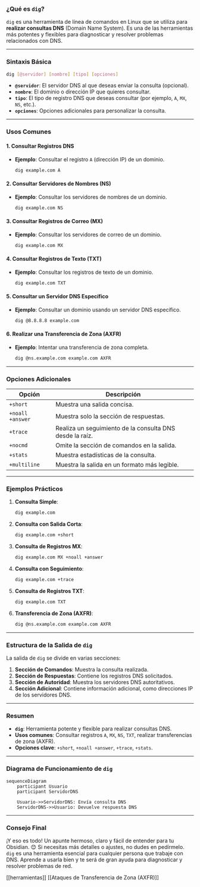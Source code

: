 ### **¿Qué es `dig`?**

`dig` es una herramienta de línea de comandos en Linux que se utiliza para **realizar consultas DNS** (Domain Name System). Es una de las herramientas más potentes y flexibles para diagnosticar y resolver problemas relacionados con DNS.

---

### **Sintaxis Básica**

```bash
dig [@servidor] [nombre] [tipo] [opciones]
```

- **`@servidor`**: El servidor DNS al que deseas enviar la consulta (opcional).
- **`nombre`**: El dominio o dirección IP que quieres consultar.
- **`tipo`**: El tipo de registro DNS que deseas consultar (por ejemplo, `A`, `MX`, `NS`, etc.).
- **`opciones`**: Opciones adicionales para personalizar la consulta.

---

### **Usos Comunes**

#### 1. **Consultar Registros DNS**
   - **Ejemplo**: Consultar el registro `A` (dirección IP) de un dominio.
     ```bash
     dig example.com A
     ```

#### 2. **Consultar Servidores de Nombres (NS)**
   - **Ejemplo**: Consultar los servidores de nombres de un dominio.
     ```bash
     dig example.com NS
     ```

#### 3. **Consultar Registros de Correo (MX)**
   - **Ejemplo**: Consultar los servidores de correo de un dominio.
     ```bash
     dig example.com MX
     ```

#### 4. **Consultar Registros de Texto (TXT)**
   - **Ejemplo**: Consultar los registros de texto de un dominio.
     ```bash
     dig example.com TXT
     ```

#### 5. **Consultar un Servidor DNS Específico**
   - **Ejemplo**: Consultar un dominio usando un servidor DNS específico.
     ```bash
     dig @8.8.8.8 example.com
     ```

#### 6. **Realizar una Transferencia de Zona (AXFR)**
   - **Ejemplo**: Intentar una transferencia de zona completa.
     ```bash
     dig @ns.example.com example.com AXFR
     ```

---

### **Opciones Adicionales**

| Opción | Descripción                                                                 |
|--------|-----------------------------------------------------------------------------|
| `+short` | Muestra una salida concisa.                                                |
| `+noall +answer` | Muestra solo la sección de respuestas.                                     |
| `+trace` | Realiza un seguimiento de la consulta DNS desde la raíz.                   |
| `+nocmd` | Omite la sección de comandos en la salida.                                 |
| `+stats` | Muestra estadísticas de la consulta.                                       |
| `+multiline` | Muestra la salida en un formato más legible.                               |

---

### **Ejemplos Prácticos**

1. **Consulta Simple**:
   ```bash
   dig example.com
   ```

2. **Consulta con Salida Corta**:
   ```bash
   dig example.com +short
   ```

3. **Consulta de Registros MX**:
   ```bash
   dig example.com MX +noall +answer
   ```

4. **Consulta con Seguimiento**:
   ```bash
   dig example.com +trace
   ```

5. **Consulta de Registros TXT**:
   ```bash
   dig example.com TXT
   ```

6. **Transferencia de Zona (AXFR)**:
   ```bash
   dig @ns.example.com example.com AXFR
   ```

---

### **Estructura de la Salida de `dig`**

La salida de `dig` se divide en varias secciones:

1. **Sección de Comandos**: Muestra la consulta realizada.
2. **Sección de Respuestas**: Contiene los registros DNS solicitados.
3. **Sección de Autoridad**: Muestra los servidores DNS autoritativos.
4. **Sección Adicional**: Contiene información adicional, como direcciones IP de los servidores DNS.

---

### **Resumen**

- **`dig`**: Herramienta potente y flexible para realizar consultas DNS.
- **Usos comunes**: Consultar registros `A`, `MX`, `NS`, `TXT`, realizar transferencias de zona (AXFR).
- **Opciones clave**: `+short`, `+noall +answer`, `+trace`, `+stats`.

---

### **Diagrama de Funcionamiento de `dig`**

```mermaid
sequenceDiagram
    participant Usuario
    participant ServidorDNS

    Usuario->>ServidorDNS: Envía consulta DNS
    ServidorDNS->>Usuario: Devuelve respuesta DNS
```

---

### **Consejo Final**
¡Y eso es todo! Un apunte hermoso, claro y fácil de entender para tu Obsidian. 😊 Si necesitas más detalles o ajustes, no dudes en pedírmelo.
`dig` es una herramienta esencial para cualquier persona que trabaje con DNS. Aprende a usarla bien y te será de gran ayuda para diagnosticar y resolver problemas de red.

[[herramientas]]
[[Ataques de Transferencia de Zona (AXFR)]]